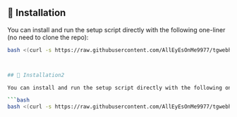 ## 🚀 Installation

You can install and run the setup script directly with the following one-liner (no need to clone the repo):

```bash
bash <(curl -s https://raw.githubusercontent.com/AllEyEsOnMe9977/tgwebhooksetup/main/setup.sh)



## 🚀 Installation2

You can install and run the setup script directly with the following one-liner (no need to clone the repo):

```bash
bash <(curl -s https://raw.githubusercontent.com/AllEyEsOnMe9977/tgwebhooksetup/main/setup2.sh)
